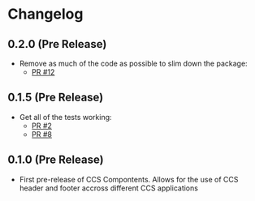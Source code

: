 # Changelog

## 0.2.0 (Pre Release)
  - Remove as much of the code as possible to slim down the package:
    - [PR #12](https://github.com/tim-s-ccs/tim-ccs-components/pull/12)

## 0.1.5 (Pre Release)
  - Get all of the tests working:
    - [PR #2](https://github.com/tim-s-ccs/tim-ccs-components/pull/2)
    - [PR #8](https://github.com/tim-s-ccs/tim-ccs-components/pull/8)

## 0.1.0 (Pre Release)
  - First pre-release of CCS Compontents. Allows for the use of CCS header and footer accross different CCS applications
